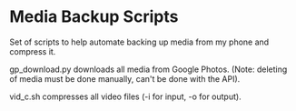 # Media Backup Scripts

Set of scripts to help automate backing up media from my phone and compress it. 

gp\_download.py downloads all media from Google Photos. (Note: deleting of media must be done manually, can't be done with the API).

vid\_c.sh compresses all video files (-i for input, -o for output).
